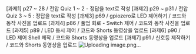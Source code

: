 [과제1] p27 ~ 28 / 전압 Quiz 1 ~ 2 - 정답을 text로 작성
[과제2] p29 ~ p31 / 전압 Quiz 3 ~ 5 : 정답을 text로 작성 
[과제3] p69 / gpiozero로 LED 제어하기 / 코드와 동작 사진을 업로드
[과제4] p86  / 풀업 회로 - Switch 제어 / 코드와 동작 사진을 업로드
[과제5] p89 / LED 동시 제어 / 코드와 Shorts 동영상을 업로드
[과제6] p90  / LED 제어 Shell 제작 / 코드와 Shorts 동영상을 업로드
[과제7] p91 / 신호등 제작하기 / 코드와 Shorts 동영상을 업로드
![Uploading image.png…]()
